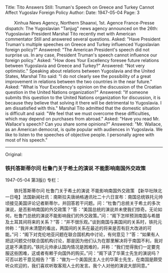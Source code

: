 Title: Tito Answers Still: Truman's Speech on Greece and Turkey Cannot Affect Yugoslav Foreign Policy
Author:
Date: 1947-05-04
Page: 3

　　Xinhua News Agency, Northern Shaanxi, 1st. Agence France-Presse dispatch: The Yugoslavian "Tanjug" news agency announced on the 26th: Yugoslavian President Marshal Tito recently met with American commentator Still and answered several questions. Asked: "Have President Truman's multiple speeches on Greece and Turkey influenced Yugoslavian foreign policy?" Answered: "The American President's speech did not surprise us. In any case, President Truman's speech cannot influence our foreign policy." Asked: "How does Your Excellency foresee future relations between Yugoslavia and Greece and Turkey?" Answered: "Not very optimistic." Speaking about relations between Yugoslavia and the United States, Marshal Tito said: "I do not clearly see the possibility of a great improvement in relations between the two countries in the near future." Asked: "What is Your Excellency's opinion on the discussion of the Croatian question in the United Nations organization?" Answered: "If someone submits this question to the United Nations organization for discussion, it is because they believe that solving it there will be detrimental to Yugoslavia. I am dissatisfied with this." Marshal Tito admitted that the domestic situation is difficult and said: "We feel that we must overcome these difficulties, which may depend on purchases from abroad." Asked: "Have you read Mr. Wallace's speech? Can you share some opinions?" Answered: "Mr. Wallace, as an American democrat, is quite popular with audiences in Yugoslavia. We like to listen to the speeches of objective people. I personally agree with most of his speech."



<hr /> 

Original: 


### 铁托答斯蒂尔问  杜鲁门关于希土的演说  不能影响南国外交政策

1947-05-04
第3版()
专栏：

　　铁托答斯蒂尔问
    杜鲁门关于希土的演说  不能影响南国外交政策
    【新华社陕北一日电】法国新闻社讯：南斯拉夫唐纳格通讯社二十六日宣布：南国总统铁托元帅顷接见美国评论记者斯蒂尔，并回答若干问题。问：“杜鲁门总统关于希土的多次演说，是否影响南国的外交政策？”答：“美国总统的演说并未使我们惊奇。无论如何，杜鲁门总统的演说不能影响我们的外交政策。”问：“阁下怎样预测南国与希腊及土耳其间将来的关系？”答：“并不很乐观。”谈到南国与美国间的关系时，铁托元帅称：“我并未清楚的看出，两国间的关系在最近的将来是否有巨大改进的可能。”问：“阁下对克伦地亚问题在联合国机构中讨论，有何意见？”答：“如果有人把这问题交付联合国机构讨论，那是因为他们认为在那里解决将于南国不利，我对这是不满意的。”铁托元帅承认国内情况是困难的，并称：“我们觉得我们一定要克服这些困难，这或者有赖于向国外的购买。”问：“阁下读了华莱士先生的演说吗？可否以若干意见相告？”答：“做为一个美国民主人士的华莱士先生，在南国是颇受听众欢迎的，我们喜欢听取客观人士的发言。我个人对他的演说大部同意。”
